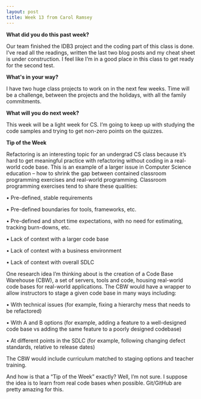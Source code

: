 ```yaml
---
layout: post
title: Week 13 from Carol Ramsey
---
```


**What did you do this past week?**

Our team finished the IDB3 project and the coding part of this class is done. I’ve read all the readings, written the last two blog posts and my cheat sheet is under construction. I feel like I’m in a good place in this class to get ready for the second test.  

**What's in your way?**

I have two huge class projects to work on in the next few weeks.  Time will be a challenge, between the projects and the holidays, with all the family commitments. 

**What will you do next week?** 

This week will be a light week for CS. I’m going to keep up with studying the code samples and trying to get non-zero points on the quizzes. 

**Tip of the Week**

Refactoring is an interesting topic for an undergrad CS class because it’s hard to get meaningful practice with refactoring without coding in a real-world code base. This is an example of a larger issue in Computer Science education – how to shrink the gap between contained classroom programming exercises and real-world programming. Classroom programming exercises tend to share these qualities:

•	Pre-defined, stable requirements 

•	Pre-defined boundaries for tools, frameworks, etc.

•	Pre-defined and short time expectations, with no need for estimating, tracking burn-downs, etc.

•	Lack of context with a larger code base

•	Lack of context with a business environment

•	Lack of context with overall SDLC 


One research idea I’m thinking about is the creation of a Code Base Warehouse (CBW), a set of servers, tools and code, housing real-world code bases for real-world applications. The CBW would have a wrapper to allow instructors to stage a given code base in many ways including:

•	With technical issues (for example, fixing a hierarchy mess that needs to be refactored)

•	With A and B options (for example, adding a feature to a well-designed code base vs adding the same feature to a poorly designed codebase) 

•	At different points in the SDLC (for example, following changing defect standards, relative to release dates) 


The CBW would include curriculum matched to staging options and teacher training.


And how is that a “Tip of the Week” exactly? Well, I’m not sure. I suppose the idea is to learn from real code bases when possible. Git/GitHub are pretty amazing for this.  

